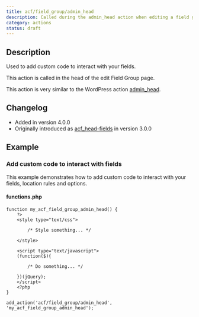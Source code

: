 ```yaml
---
title: acf/field_group/admin_head
description: Called during the admin_head action when editing a field group
category: actions
status: draft
---
```


## Description
Used to add custom code to interact with your fields.

This action is called in the head of the edit Field Group page.

This action is very similar to the WordPress action [admin_head](https://codex.wordpress.org/Plugin_API/Action_Reference/admin_head).

## Changelog
- Added in version 4.0.0
- Originally introduced as [acf_head-fields](https://www.advancedcustomfields.com/resources/actions/acf_head-fields/) in version 3.0.0

## Example

### Add custom code to interact with fields
This example demonstrates how to add custom code to interact with your fields, location rules and options.

#### functions.php
```
function my_acf_field_group_admin_head() {
	?>
	<style type="text/css">

		/* Style something... */

	</style>

	<script type="text/javascript">
	(function($){

		/* Do something... */

	})(jQuery);
	</script>
	<?php
}

add_action('acf/field_group/admin_head', 'my_acf_field_group_admin_head');
```
